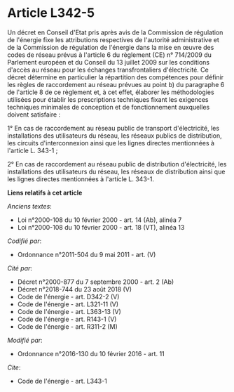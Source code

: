 # Article L342-5

Un décret en Conseil d'Etat pris après avis de la Commission de régulation de l'énergie fixe les attributions respectives de
l'autorité administrative et de la Commission de régulation de l'énergie dans la mise en œuvre des codes de réseau prévus à
l'article 6 du règlement (CE) n° 714/2009 du Parlement européen et du Conseil du 13 juillet 2009 sur les conditions d'accès
au réseau pour les échanges transfrontaliers d'électricité. Ce décret détermine en particulier la répartition des compétences
pour définir les règles de raccordement au réseau prévues au point b) du paragraphe 6 de l'article 8 de ce règlement et, à
cet effet, élaborer les méthodologies utilisées pour établir les prescriptions techniques fixant les exigences techniques
minimales de conception et de fonctionnement auxquelles doivent satisfaire : 

1° En cas de raccordement au réseau public de transport d'électricité, les installations des utilisateurs du réseau, les
réseaux publics de distribution, les circuits d'interconnexion ainsi que les lignes directes mentionnées à l'article L.
343-1 ; 

2° En cas de raccordement au réseau public de distribution d'électricité, les installations des utilisateurs du réseau, les
réseaux de distribution ainsi que les lignes directes mentionnées à l'article L. 343-1.

**Liens relatifs à cet article**

_Anciens textes_:

  - Loi n°2000-108 du 10 février 2000 - art. 14 (Ab), alinéa 7
  - Loi n°2000-108 du 10 février 2000 - art. 18 (VT), alinéa 13

_Codifié par_:

  - Ordonnance n°2011-504 du 9 mai 2011 - art. (V)

_Cité par_:

  - Décret n°2000-877 du 7 septembre 2000 - art. 2 (Ab)
  - Décret n°2018-744 du 23 août 2018 (V)
  - Code de l'énergie - art. D342-2 (V)
  - Code de l'énergie - art. L321-11 (V)
  - Code de l'énergie - art. L363-13 (V)
  - Code de l'énergie - art. R143-1 (V)
  - Code de l'énergie - art. R311-2 (M)

_Modifié par_:

  - Ordonnance n°2016-130 du 10 février 2016 - art. 11

_Cite_:

  - Code de l'énergie - art. L343-1
